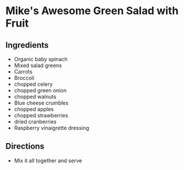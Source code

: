 # Mike's Awesome Green Salad with Fruit

## Ingredients

- Organic baby spinach
- Mixed salad greens
- Carrots
- Broccoli
- chopped celery
- chopped green onion
- chopped walnuts
- Blue cheese crumbles
- chopped apples
- chopped strawberries
- dried cranberries
- Raspberry vinaigrette dressing

## Directions

- Mix it all together and serve
